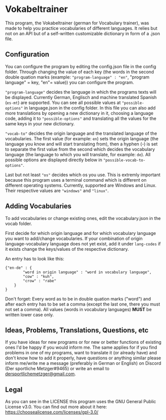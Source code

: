 # Vokabeltrainer

This program, the Vokabeltrainer (german for Vocabulary trainer), was made to help you practice vocabularies of 
different languages. It relies but not on an API but of a self-written customizable dictionary in form of a .json file.

## Configuration

You can configure the program by editing the config.json file in the config folder. Through changing the value of each 
key (the words in the second double quation marks (example: `"program-language" : "en"`, "program language" = key, 
"en"= value)) you can configure the program.

`"program-language"` decides the language in which the programs texts will be displayed. Currently German, Englisch and 
machine translated Spanish (`es-mt`) are supported. You can see all possible values at `"possible-options"` in 
language.json in the config folder. In this file you can also add more translations by opening a new dictionary in it, 
choosing a language code, adding it to `"possible-options"` and translating all the values for the same keys in your 
new dictionary.

`"vocab-to"` decides the origin language and the translated language of the vocabularies. The first value (for 
example: `en`) sets the origin language (the language you know and will start translating from), then a hyphen (-) is 
set to separate the first value from the second which decides the vocabulary language (the language to which you will 
translate, for example: `de`). All possible options are displayed directly below in `"possible-vocab-to-options"`.

Last but not least `"os"` decides which os you use. This is extremly important because this program uses a terminal 
command which is different on different operating systems. Currently, supported are Windows and Linux. Their respective 
values are `"windows"` and `"linux"`.

## Adding Vocabularies

To add vocabularies or change existing ones, edit the vocabulary.json in the vocab folder.

First decide for which origin language and for which vocabulary language you want to add/change vocabularies. If your 
combination of origin language-vocabulary language does not yet exist, add it under `lang-codes` if it exists change 
the keys/values of the respective dictionary.

An entry has to look like this:

    {"en-de" : {
            "word in origin language" : "word in vocabulary language",
            "cow" : "kuh",
            "crow" : "rabe"
        }
    }

Don't forget: Every word as to be in double quation marks ("word") and after each entry has to be set a comma (except 
the last one, there you must not set a comma). All values (words in vocabulary languages) **MUST** be written lower case 
only.

## Ideas, Problems, Translations, Questions, etc

If you have ideas for new programs or for new or better functions of existing ones I'd be happy if you would inform me. 
The same applies for if you find problems in one of my programs, want to translate it (or already have) and don't 
know how to add it properly, have questions or anything similar please inform me/write me a message (preferably in 
German or English) on Discord (Der sportliche Metzger#9465) or write an email to dersportlichemetzger@gmail.com.

## Legal

As you can see in the LICENSE this program uses the GNU General Public License v3.0. You can find out more about it 
here: https://choosealicense.com/licenses/gpl-3.0/
